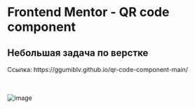 # Frontend Mentor - QR code component
<h2>Небольшая задача по верстке</h2>
Ссылка: https://ggumiblv.github.io/qr-code-component-main/ </br>
</br>
</br>


![image](https://github.com/user-attachments/assets/678bbf72-a7ee-46dd-bae7-6017a607da8b)

